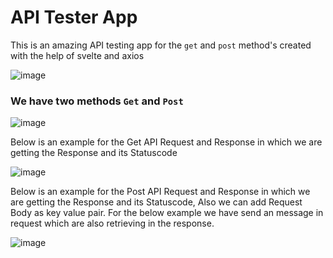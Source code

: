 # API Tester App
This is an amazing API testing app for the ```get``` and ```post``` method's created with the help of svelte and axios

![image](https://github.com/yakshmaishery/APITestApp/assets/91420481/be201368-ffcd-416d-af0f-66f76aa8aa0d)

### We have two methods ```Get``` and ```Post```

![image](https://github.com/yakshmaishery/APITestApp/assets/91420481/bb3881df-7046-4310-bb86-a0ac4fc9a534)

Below is an example for the Get API Request and Response in which we are getting the Response and its Statuscode

![image](https://github.com/yakshmaishery/APITestApp/assets/91420481/fbbaf21f-b5f5-425d-b549-74402bbfd7e8)

Below is an example for the Post API Request and Response in which we are getting the Response and its Statuscode, 
Also we can add Request Body as key value pair. For the below example we have send an message in request which are also retrieving in the response.

![image](https://github.com/yakshmaishery/APITestApp/assets/91420481/fdb28dc8-cd51-4f95-8dac-64f2c3a184f1)
